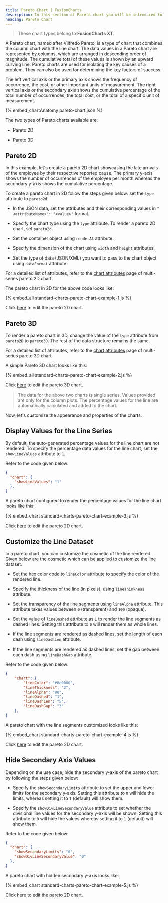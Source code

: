 ```yaml
---
title: Pareto Chart | FusionCharts
description: In this section of Pareto chart you will be introduced to the basics of the Pareto chart and how you can create a simple one.
heading: Pareto Chart
---
```


> These chart types belong to **FusionCharts XT**.

A Pareto chart, named after Vilfredo Pareto, is a type of chart that combines the column chart with the line chart. The data values in a Pareto chart are represented by columns, which are arranged in descending order of magnitude. The cumulative total of these values is shown by an upward curving line. Pareto charts are used for isolating the key causes of a problem. They can also be used for determining the key factors of success.

The left vertical axis or the primary axis shows the frequency of occurrence, the cost, or other important units of measurement. The right vertical axis or the secondary axis shows the cumulative percentage of the total number of occurrences, the total cost, or the total of a specific unit of measurement.

{% embed_chartAnatomy pareto-chart.json %}

The two types of Pareto charts available are:

* Pareto 2D

* Pareto 3D

## Pareto 2D

In this example, let's create a pareto 2D chart showcasing the late arrivals of the employee by their respective reported cause. The primary y-axis shows the number of occurrences of the employee per month whereas the secondary y-axis shows the cumulative percentage.

To create a pareto chart in 2D follow the steps given below: set the `type` attribute to `pareto2d`.

* In the JSON data, set the attributes and their corresponding values in `"<attributeName>": "<value>"` format.

* Specify the chart type using the `type` attribute. To render a pareto 2D chart, set `pareto2d`.

* Set the container object using `renderAt` attribute.

* Specify the dimension of the chart using `width` and `height` attributes.

* Set the type of data (JSON/XML) you want to pass to the chart object using `dataFormat` attribute.

For a detailed list of attributes, refer to the [chart attributes](/chart-attributes?chart=pareto2d) page of multi-series pareto 2D chart.

The pareto chart in 2D for the above code looks like:

{% embed_all standard-charts-pareto-chart-example-1.js %}

Click [here](http://jsfiddle.net/fusioncharts/Qc4Gp/) to edit the pareto 2D chart.

## Pareto 3D

To render a pareto chart in 3D, change the value of the `type` attribute from `pareto2D` to `pareto3D`. The rest of the data structure remains the same.

For a detailed list of attributes, refer to the [chart attributes](/chart-attributes?chart=pareto3d) page of multi-series pareto 3D chart.

A simple Pareto 3D chart looks like this:

{% embed_all standard-charts-pareto-chart-example-2.js %}

Click [here](http://jsfiddle.net/fusioncharts/qEc4w/) to edit the pareto 3D chart.

> The data for the above two charts is single series. Values provided are only for the column plots. The percentage values for the line are automatically calculated and added to the chart.

Now, let's customize the appearance and properties of the charts. 

## Display Values for the Line Series

By default, the auto-generated percentage values for the line chart are not rendered. To specify the percentage data values for the line chart, set the `showLineValues` attribute to `1`. 

Refer to the code given below:

```json
{
  "chart": {
    "showLineValues": "1"
  },
}
```

A pareto chart configured to render the percentage values for the line chart looks like this:

{% embed_chart standard-charts-pareto-chart-example-3.js %}

Click [here](http://jsfiddle.net/fusioncharts/zr2mdz3t/) to edit the pareto 2D chart.

## Customize the Line Dataset

In a pareto chart, you can customize the cosmetic of the line rendered. Given below are the cosmetic which can be applied to customize the line dataset.

* Set the hex color code to `lineColor` attribute to specify the color of the rendered line.

* Specify the thickness of the line (in pixels), using `lineThinkness` attribute.

* Set the transparency of the line segments using `lineAlpha` attribute. This attribute takes values between `0` (transparent) and `100` (opaque).

* Set the value of `lineDashed` attribute as `1` to render the line segments as dashed lines. Setting this attribute to `0` will render them as whole lines.

* If the line segments are rendered as dashed lines, set the length of each dash using `lineDashLen` attribute.

* If the line segments are rendered as dashed lines, set the gap between each dash using `lineDashGap` attribute.

Refer to the code given below:

```json
{
    "chart": {
        "lineColor": "#8e0000",
        "lineThickness": "2",
        "lineAlpha": "80",
        "lineDashed": "1",
        "lineDashLen": "5",
        "lineDashGap": "3"
    },
}
```
A pareto chart with the line segments customized looks like this:

{% embed_chart standard-charts-pareto-chart-example-4.js %}

Click [here](http://jsfiddle.net/fusioncharts/nmf6af24/) to edit the pareto 2D chart.

## Hide Secondary Axis Values

Depending on the use case, hide the secondary y-axis of the pareto chart by following the steps given below:

* Specify the `showSecondaryLimits` attribute to set the upper and lower limits for the secondary y-axis. Setting this attribute to `0` will hide the limits, whereas setting it to `1` (default) will show them.

* Specify the `showDivLineSecondaryValue` attribute to set whether the divisional line values for the secondary y-axis will be shown. Setting this attribute to `0` will hide the values whereas setting it to `1` (default) will show them.

Refer to the code given below:

```json
{
  "chart": {
    "showSecondaryLimits": "0",
    "showDivLineSecondaryValue": "0"
  },
}
```
A pareto chart with hidden secondary y-axis looks like:

{% embed_chart standard-charts-pareto-chart-example-5.js %}

Click [here](http://jsfiddle.net/fusioncharts/zm25ufqu/) to edit the pareto 2D chart.